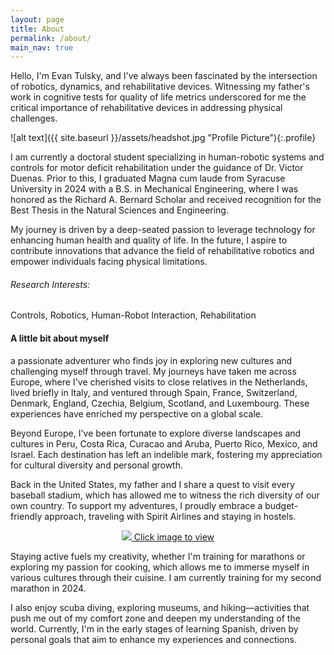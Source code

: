 ```yaml
---
layout: page
title: About
permalink: /about/
main_nav: true
---
```


Hello, I'm Evan Tulsky, and I've always been fascinated by the intersection of robotics, dynamics, and rehabilitative devices. Witnessing my father's work in cognitive tests for quality of life metrics underscored for me the critical importance of rehabilitative devices in addressing physical challenges.

![alt text]({{ site.baseurl }}/assets/headshot.jpg "Profile Picture"){:.profile}

I am currently a doctoral student specializing in human-robotic systems and controls for motor deficit rehabilitation under the guidance of Dr. Victor Duenas. Prior to this, I graduated Magna cum laude from Syracuse University in 2024 with a B.S. in Mechanical Engineering, where I was honored as the Richard A. Bernard Scholar and received recognition for the Best Thesis in the Natural Sciences and Engineering.

My journey is driven by a deep-seated passion to leverage technology for enhancing human health and quality of life. In the future, I aspire to contribute innovations that advance the field of rehabilitative robotics and empower individuals facing physical limitations.

<h6>Research Interests:</h6> Controls, Robotics, Human-Robot Interaction, Rehabilitation

<h4>A little bit about myself</h4>

a passionate adventurer who finds joy in exploring new cultures and challenging myself through travel. My journeys have taken me across Europe, where I've cherished visits to close relatives in the Netherlands, lived briefly in Italy, and ventured through Spain, France, Switzerland, Denmark, England, Czechia, Belgium, Scotland, and Luxembourg. These experiences have enriched my perspective on a global scale.

Beyond Europe, I've been fortunate to explore diverse landscapes and cultures in Peru, Costa Rica, Curacao and Aruba, Puerto Rico, Mexico, and Israel. Each destination has left an indelible mark, fostering my appreciation for cultural diversity and personal growth.

Back in the United States, my father and I share a quest to visit every baseball stadium, which has allowed me to witness the rich diversity of our own country. To support my adventures, I proudly embrace a budget-friendly approach, traveling with Spirit Airlines and staying in hostels.

<p align="center">
<a href="/assets/peru.jpg" data-lightbox="about" data-title="2024 ME Capstone"> <img src="/assets/peru.jpg"> Click image to view </a>
<a href="/assets/scuba.jpg" data-lightbox="about" data-title="Spring Term Poster Presentation"> </a>
<a href="/assets/fallpresentation_microsoft.jpg" data-lightbox="about" data-title="Fall Term Presentation"> </a>
</p>

Staying active fuels my creativity, whether I'm training for marathons or exploring my passion for cooking, which allows me to immerse myself in various cultures through their cuisine. I am currently training for my second marathon in 2024.

I also enjoy scuba diving, exploring museums, and hiking—activities that push me out of my comfort zone and deepen my understanding of the world. Currently, I'm in the early stages of learning Spanish, driven by personal goals that aim to enhance my experiences and connections.

[centrarium]: https://github.com/bencentra/centrarium
[bencentra]: http://bencentra.com
[jekyll]: https://github.com/jekyll/jekyll
